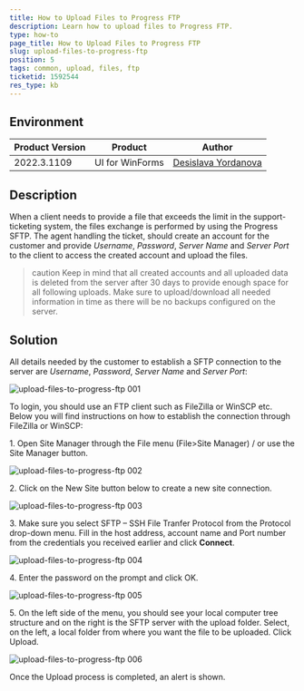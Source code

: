 ```yaml
---
title: How to Upload Files to Progress FTP
description: Learn how to upload files to Progress FTP. 
type: how-to
page_title: How to Upload Files to Progress FTP
slug: upload-files-to-progress-ftp
position: 5
tags: common, upload, files, ftp
ticketid: 1592544
res_type: kb
---
```



## Environment
|Product Version|Product|Author|
|----|----|----|
|2022.3.1109|UI for WinForms|[Desislava Yordanova](https://www.telerik.com/blogs/author/desislava-yordanova)|

## Description

When a client needs to provide a file that exceeds the limit in the support-ticketing system, the files exchange is performed by using the Progress SFTP. The agent handling the ticket, should create an account for the customer and provide *Username*, *Password*, *Server Name* and *Server Port* to the client to access the created account and upload the files.

>caution Keep in mind that all created accounts and all uploaded data is deleted from the server after 30 days to provide enough space for all following uploads. Make sure to upload/download all needed information in time as there will be no backups configured on the server.

## Solution

All details needed by the customer to establish a SFTP connection to the server are *Username*, *Password*, *Server Name* and *Server Port*:

![upload-files-to-progress-ftp 001](images/upload-files-to-progress-ftp001.png) 

To login, you should use an FTP client such as FileZilla or WinSCP etc. Below you will find instructions on how to establish the connection through FileZilla or WinSCP:

1\. Open Site Manager through the File menu (File>Site Manager) / or use the Site Manager button.

![upload-files-to-progress-ftp 002](images/upload-files-to-progress-ftp002.png) 

2\. Click on the New Site button below to create a new site connection.

![upload-files-to-progress-ftp 003](images/upload-files-to-progress-ftp003.png) 

3\. Make sure you select SFTP – SSH File Tranfer Protocol from the Protocol drop-down menu. Fill in the host address, account name and Port number from the credentials you received earlier and click **Connect**.

![upload-files-to-progress-ftp 004](images/upload-files-to-progress-ftp004.png) 

4\. Enter the password on the prompt and click OK.

![upload-files-to-progress-ftp 005](images/upload-files-to-progress-ftp005.png) 

5\. On the left side of the menu, you should see your local computer tree structure and on the right is the SFTP server with the upload folder. Select, on the left, a local folder from where you want the file to be uploaded. Click Upload.

![upload-files-to-progress-ftp 006](images/upload-files-to-progress-ftp006.png) 

Once the Upload process is completed, an alert is shown.

 



 
